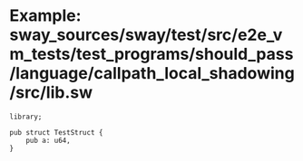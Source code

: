 # Example: sway_sources/sway/test/src/e2e_vm_tests/test_programs/should_pass/language/callpath_local_shadowing/src/lib.sw

```sway
library;

pub struct TestStruct {
    pub a: u64,
}

```
